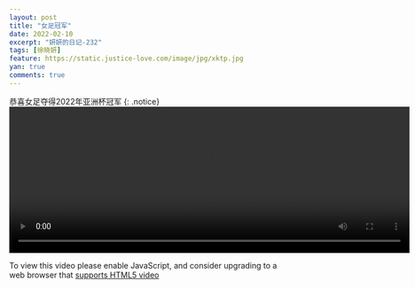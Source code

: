```yaml
---
layout: post
title: "女足冠军"
date: 2022-02-10
excerpt: "妍妍的日记-232"
tags: [徐晓妍]
feature: https://static.justice-love.com/image/jpg/xktp.jpg
yan: true
comments: true
---
```

恭喜女足夺得2022年亚洲杯冠军
{: .notice}
<video id="my-video" class="video-js vjs-16-9 clipboard" controls preload="auto" width="722" height="264" data-setup="{}">
    <source src="{{ site.staticUrl }}/yanyan/video/nvzuguanjun.mp4" type='video/mp4'>
    <p class="vjs-no-js">
        To view this video please enable JavaScript, and consider upgrading to a web browser that
        <a href="http://videojs.com/html5-video-support/" target="_blank">supports HTML5 video</a>
    </p>
</video>
